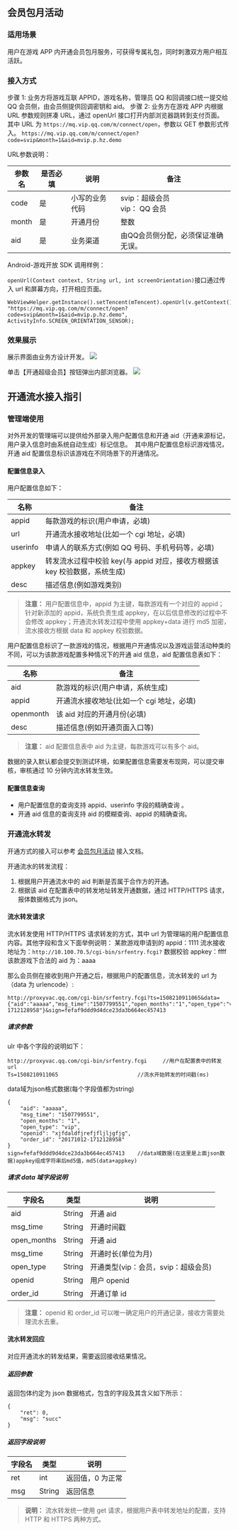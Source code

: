 ## 会员包月活动
### 适用场景
用户在游戏 APP 内开通会员包月服务，可获得专属礼包，同时刺激双方用户相互活跃。

### 接入方式

步骤 1: 业务方将游戏互联 APPID，游戏名称，管理员 QQ 和回调接口统一提交给 QQ 会员侧，由会员侧提供回调密钥和 aid。
步骤 2: 业务方在游戏 APP 内根据 URL 参数规则拼凑 URL，通过 openUrl 接口打开内部浏览器跳转到支付页面。
其中 URL 为 `https://mq.vip.qq.com/m/connect/open`，参数以 GET 参数形式传入。
`https://mq.vip.qq.com/m/connect/open?code=svip&month=1&aid=mvip.p.hz.demo`

URL参数说明：

|参数名	|是否必填	|说明	|备注|
|-----|-----|-----|-----|
|code	|是	|小写的业务代码|	svip：超级会员<br>vip： QQ 会员|
|month	|是	|开通月份	|整数|
|aid	|是	|业务渠道	|由QQ会员侧分配，必须保证准确无误。|

Android-游戏开放 SDK 调用样例：

`openUrl(Context context, String url, int screenOrientation)`接口通过传入 url 和屏幕方向，打开相应页面。
```
WebViewHelper.getInstance().setTencent(mTencent).openUrl(v.getContext(), "https://mq.vip.qq.com/m/connect/open?code=svip&month=1&aid=mvip.p.hz.demo", ActivityInfo.SCREEN_ORIENTATION_SENSOR);
```

### 效果展示
展示界面由业务方设计开发。
![](http://imgcache.tce.fsphere.cn/static/mc.qcloudimg.com/static/img/de8d55dc1648837e1a846b8fd25d7cb7/image.png)

单击【开通超级会员】按钮弹出内部浏览器。
![](http://imgcache.tce.fsphere.cn/static/mc.qcloudimg.com/static/img/2a0b4b95932fa254fad8e5e77ae801e1/image.png)

## 开通流水接入指引

### 管理端使用
对外开发的管理端可以提供给外部录入用户配置信息和开通 aid（开通来源标记，用户录入信息时由系统自动生成）标记信息。 
其中用户配置信息标识游戏情况，开通 aid 配置信息标识该游戏在不同场景下的开通情况。

#### 配置信息录入
用户配置信息如下：
 
| 名称	| 备注 |
|--------|--------|
| appid	| 每款游戏的标识(用户申请，必填) |
| url	| 开通流水接收地址(比如一个 cgi 地址，必填) |
| userinfo	| 申请人的联系方式(例如 QQ 号码、手机号码等，必填) |
| appkey |	转发流水过程中校验 key(与 appid 对应，接收方根据该 key 校验数据，系统生成) |
|desc	| 描述信息(例如游戏类别) |

>**注意：**
>用户配置信息中，appid 为主键，每款游戏有一个对应的 appid；
>针对新添加的 appid，系统负责生成 appkey，在以后信息修改的过程中不会修改 appkey；开通流水转发过程中使用 appkey+data 进行 md5 加密，流水接收方根据 data 和 appkey 校验数据。

用户配置信息标识了一款游戏的情况，根据用户开通情况以及游戏运营活动种类的不同，可以为该款游戏配置多种情况下的开通 aid 信息，aid 配置信息表如下：

| 名称	| 备注 |
|--------|--------|
| aid	| 款游戏的标识(用户申请，系统生成) |
| appid	| 开通流水接收地址(比如一个 cgi 地址，必填) |
| openmonth	| 该 aid 对应的开通月份(必填) |
| desc	| 描述信息(例如开通页面入口等) |

>**注意：**
>aid 配置信息表中 aid 为主键，每款游戏可以有多个 aid。

数据的录入默认都会提交到测试环境，如果配置信息需要发布现网，可以提交审核，审核通过 10 分钟内流水转发生效。

#### 配置信息查询
- 用户配置信息的查询支持 appid、userinfo 字段的精确查询 。
- 开通 aid 信息的查询支持 aid 的模糊查询、appid 的精确查询。

### 开通流水转发
开通方式的接入可以参考 [会员包月活动]() 接入文档。 

开通流水的转发流程：
1. 根据用户开通流水中的 aid 判断是否属于合作方的开通。 
2. 根据该 aid 在配置表中的转发地址转发开通数据，通过 HTTP/HTTPS 请求，报体数据格式为 json。

#### 流水转发请求
流水转发使用 HTTP/HTTPS 请求转发的方式，其中 url 为管理端的用户配置信息内容。其他字段和含义下面举例说明：
某款游戏申请到的 appid：1111
流水接收地址为：`http://10.100.70.5/cgi-bin/srfentry.fcgi?`
数据校验 appkey：ffff
该款游戏下合法的 aid 为：aaaa

那么会员侧在接收到用户开通之后，根据用户的配置信息，流水转发的 url 为（data 为 urlencode）:
```
http://proxyvac.qq.com/cgi-bin/srfentry.fcgi?ts=1508210911065&data={"aid":"aaaaa","msg_time":"1507799551","open_months":"1","open_type":"vip","openid":"xjfdaldfjrefjfljljgfjg","order_id":"20171012-1712128958"}&sign=fefaf9ddd9d4dce23da3b664ec457413
```

##### 请求参数
ulr 中各个字段的说明如下：
```
http://proxyvac.qq.com/cgi-bin/srfentry.fcgi     //用户在配置表中的转发url
Ts=1508210911065                         //流水开始转发的时间戳(ms)
```
data域为json格式数据(每个字段值都为string)
```
{
    "aid": "aaaaa",                      
    "msg_time": "1507799551",            
    "open_months": "1",                  
    "open_type": "vip",                  
    "openid": "xjfdaldfjrefjfljljgfjg",  
    "order_id": "20171012-1712128958"    
}
sign=fefaf9ddd9d4dce23da3b664ec457413    //data域数据(在这里是上面json数据)appkey组成字符串后md5值，md5(data+appkey)
```

##### 请求 data 域字段说明

| 字段名 | 类型 | 说明 |
|---------|---------|---------|
| aid | String | 开通 aid |
| msg_time | String | 开通时间戳 |
| open_months |String | 开通 aid |
| msg_time | String | 开通时长(单位为月) |
| open_type | String | 开通类型(vip：会员，svip：超级会员) |
| openid | String | 用户 openid |
| order_id | String | 开通订单 id |

>**注意：**
>openid 和 order_id 可以唯一确定用户的开通记录，接收方需要处理流水去重。

#### 流水转发回应
对应开通流水的转发结果，需要返回接收结果情况。

##### 返回参数
返回包体约定为 json 数据格式，包含的字段及其含义如下所示：
```
{
    "ret": 0,                     
    "msg": "succ"
}
```

##### 返回字段说明 

| 字段名 | 类型 | 说明 |
|---------|---------|---------|
| ret | int | 返回值，0 为正常 |
| msg | String | 返回信息 |

>**说明：**
>流水转发统一使用 get 请求，根据用户表中转发地址的配置，支持 HTTP 和 HTTPS 两种方式。
